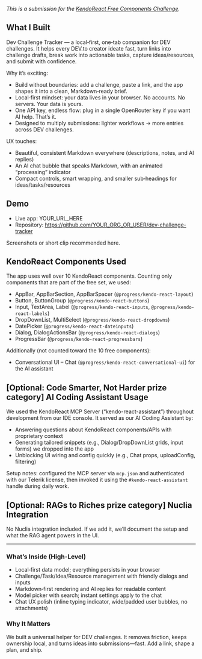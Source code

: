 *This is a submission for the [KendoReact Free Components Challenge](https://dev.to/challenges/kendoreact-2025-09-10).*

## What I Built

Dev Challenge Tracker — a local‑first, one‑tab companion for DEV challenges. It helps every DEV.to creator ideate fast, turn links into challenge drafts, break work into actionable tasks, capture ideas/resources, and submit with confidence.

Why it’s exciting:
- Build without boundaries: add a challenge, paste a link, and the app shapes it into a clean, Markdown‑ready brief.
- Local‑first mindset: your data lives in your browser. No accounts. No servers. Your data is yours.
- One API key, endless flow: plug in a single OpenRouter key if you want AI help. That’s it.
- Designed to multiply submissions: lighter workflows → more entries across DEV challenges.

UX touches:
- Beautiful, consistent Markdown everywhere (descriptions, notes, and AI replies)
- An AI chat bubble that speaks Markdown, with an animated “processing” indicator
- Compact controls, smart wrapping, and smaller sub‑headings for ideas/tasks/resources

## Demo

- Live app: YOUR_URL_HERE
- Repository: https://github.com/YOUR_ORG_OR_USER/dev-challenge-tracker

Screenshots or short clip recommended here.

## KendoReact Components Used

The app uses well over 10 KendoReact components. Counting only components that are part of the free set, we used:

- AppBar, AppBarSection, AppBarSpacer (`@progress/kendo-react-layout`)
- Button, ButtonGroup (`@progress/kendo-react-buttons`)
- Input, TextArea, Label (`@progress/kendo-react-inputs`, `@progress/kendo-react-labels`)
- DropDownList, MultiSelect (`@progress/kendo-react-dropdowns`)
- DatePicker (`@progress/kendo-react-dateinputs`)
- Dialog, DialogActionsBar (`@progress/kendo-react-dialogs`)
- ProgressBar (`@progress/kendo-react-progressbars`)

Additionally (not counted toward the 10 free components):
- Conversational UI – Chat (`@progress/kendo-react-conversational-ui`) for the AI assistant

## [Optional: Code Smarter, Not Harder prize category] AI Coding Assistant Usage

We used the KendoReact MCP Server (“kendo-react-assistant”) throughout development from our IDE console. It served as our AI Coding Assistant by:
- Answering questions about KendoReact components/APIs with proprietary context
- Generating tailored snippets (e.g., Dialog/DropDownList grids, input forms) we dropped into the app
- Unblocking UI wiring and config quickly (e.g., Chat props, uploadConfig, filtering)

Setup notes: configured the MCP server via `mcp.json` and authenticated with our Telerik license, then invoked it using the `#kendo-react-assistant` handle during daily work.

## [Optional: RAGs to Riches prize category] Nuclia Integration

No Nuclia integration included. If we add it, we’ll document the setup and what the RAG agent powers in the UI.

---

### What’s Inside (High‑Level)

- Local‑first data model; everything persists in your browser
- Challenge/Task/Idea/Resource management with friendly dialogs and inputs
- Markdown‑first rendering and AI replies for readable content
- Model picker with search; instant settings apply to the chat
- Chat UX polish (inline typing indicator, wide/padded user bubbles, no attachments)

### Why It Matters

We built a universal helper for DEV challenges. It removes friction, keeps ownership local, and turns ideas into submissions—fast. Add a link, shape a plan, and ship.


